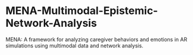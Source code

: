 # MENA-Multimodal-Epistemic-Network-Analysis
MENA: A framework for analyzing caregiver behaviors and emotions in AR simulations using multimodal data and network analysis.
